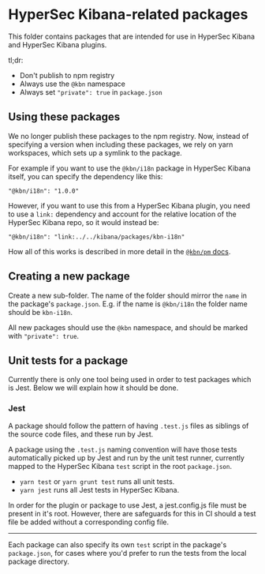 # HyperSec Kibana-related packages

This folder contains packages that are intended for use in HyperSec Kibana and HyperSec Kibana
plugins.

tl;dr:

- Don't publish to npm registry
- Always use the `@kbn` namespace
- Always set `"private": true` in `package.json`

## Using these packages

We no longer publish these packages to the npm registry. Now, instead of
specifying a version when including these packages, we rely on yarn workspaces,
which sets up a symlink to the package.

For example if you want to use the `@kbn/i18n` package in HyperSec Kibana itself, you
can specify the dependency like this:

```
"@kbn/i18n": "1.0.0"
```

However, if you want to use this from a HyperSec Kibana plugin, you need to use a `link:`
dependency and account for the relative location of the HyperSec Kibana repo, so it would
instead be:

```
"@kbn/i18n": "link:../../kibana/packages/kbn-i18n"
```

How all of this works is described in more detail in the
[`@kbn/pm` docs](./kbn-pm#how-it-works).

## Creating a new package

Create a new sub-folder. The name of the folder should mirror the `name` in the
package's `package.json`. E.g. if the name is `@kbn/i18n` the folder name
should be `kbn-i18n`.

All new packages should use the `@kbn` namespace, and should be marked with
`"private": true`.

## Unit tests for a package

Currently there is only one tool being used in order to test packages which is Jest. Below we will explain how it should be done.

### Jest
A package should follow the pattern of having `.test.js` files as siblings of the source code files, and these run by Jest.

A package using the `.test.js` naming convention will have those tests automatically picked up by Jest and run by the unit test runner, currently mapped to the HyperSec Kibana `test` script in the root `package.json`.

* `yarn test` or `yarn grunt test` runs all unit tests.
* `yarn jest` runs all Jest tests in HyperSec Kibana.

In order for the plugin or package to use Jest, a jest.config.js file must be present in it's root. However, there are safeguards for this in CI should a test file be added without a corresponding config file.

----
Each package can also specify its own `test` script in the package's `package.json`, for cases where you'd prefer to run the tests from the local package directory.
